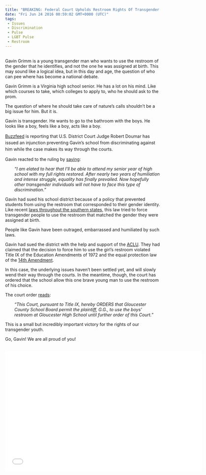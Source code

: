 ```yaml
---
title: "BREAKING: Federal Court Upholds Restroom Rights Of Transgender Student (VIDEO)"
date: "Fri Jun 24 2016 00:59:02 GMT+0000 (UTC)"
tags: 
 - Issues
 - Discrimination
 - Pulse
 - LGBT Pulse
 - Restroom
---
```

<p><!--OffDef--></p><p><!--Ads1--><br>
Gavin Grimm is a young transgender man who wants to use the restroom of the gender that&#xA0;he identifies, and not the one he was assigned at birth. This may sound like a logical idea, but in this day and age, the question of who can pee where has become a national debate.</p><p>Gavin Grimm is a Virginia high school senior. He has a lot on his mind. Like which courses to take, which colleges to apply to, who he should ask to the prom.</p><p>The question of where he should take care of nature&#x2019;s calls shouldn&#x2019;t be a big issue for him. But it is.</p><p>Gavin is transgender. He wants to go to the bathroom with the boys. He looks like a boy, feels like a boy, acts like a boy.</p><p><a href="https://www.buzzfeed.com/dominicholden/federal-court-orders-school-board-to-let-transgender-boy-use?utm_term=.spYa5vZkn#.bbMqJjxbD" onclick="__gaTracker(&apos;send&apos;, &apos;event&apos;, &apos;outbound-article&apos;, &apos;https://www.buzzfeed.com/dominicholden/federal-court-orders-school-board-to-let-transgender-boy-use?utm_term=.spYa5vZkn#.bbMqJjxbD&apos;, &apos;Buzzfeed&apos;);">Buzzfeed</a>&#xA0;is reporting that&#xA0;<span style="line-height: 1.5;">U.S. District Court Judge Robert Doumar has issued an injunction preventing Gavin&#x2019;s school from discriminating against him while the case makes its way through the courts.</span></p><p>Gavin reacted to the ruling by <a href="https://www.buzzfeed.com/dominicholden/federal-court-orders-school-board-to-let-transgender-boy-use?utm_term=.spYa5vZkn#.bbMqJjxbD" onclick="__gaTracker(&apos;send&apos;, &apos;event&apos;, &apos;outbound-article&apos;, &apos;https://www.buzzfeed.com/dominicholden/federal-court-orders-school-board-to-let-transgender-boy-use?utm_term=.spYa5vZkn#.bbMqJjxbD&apos;, &apos;saying&apos;);">saying</a>:</p><p class="p1" style="padding-left: 30px;"><em><span class="s1">&#x201C;I am elated to hear that I&#x2019;ll be able to attend my senior year of high school with my full rights restored. After nearly two years of humiliation and intense struggle, equality has finally prevailed. Now hopefully other transgender individuals will not have to face this type of discrimination.&#x201D;</span></em></p><p class="p1">Gavin had sued his school district because of a policy that prevented students from using the restroom that corresponded to their gender identity. Like recent <a href="http://www.wsj.com/articles/eleven-states-sue-obama-administration-over-transgender-bathroom-policy-1464207455" onclick="__gaTracker(&apos;send&apos;, &apos;event&apos;, &apos;outbound-article&apos;, &apos;http://www.wsj.com/articles/eleven-states-sue-obama-administration-over-transgender-bathroom-policy-1464207455&apos;, &apos;laws throughout the southern states,&apos;);">laws throughout the southern states,</a> this law tried to force transgender people to use the restroom that matched the gender&#xA0;they were assigned at&#xA0;birth.</p><p class="p1">People like Gavin have been outraged, embarrassed and humiliated by such laws.</p><p class="p1">Gavin had sued the district with the help and support of the <a href="https://www.aclu.org/" onclick="__gaTracker(&apos;send&apos;, &apos;event&apos;, &apos;outbound-article&apos;, &apos;https://www.aclu.org/&apos;, &apos;ACLU&apos;);">ACLU</a>. They had claimed that the decision to force him to use the girl&#x2019;s restroom violated Title IX of the Education Amendments of 1972 and the equal protection law of the <a href="http://americanhistory.about.com/od/usconstitution/a/14th-Amendment-Summary.htm" onclick="__gaTracker(&apos;send&apos;, &apos;event&apos;, &apos;outbound-article&apos;, &apos;http://americanhistory.about.com/od/usconstitution/a/14th-Amendment-Summary.htm&apos;, &apos;14th Amendment&apos;);">14th Amendment</a>.</p><p class="p1">In this case, the underlying issues haven&#x2019;t been settled yet, and will slowly wend their way through the courts. In the meantime, though, the court has ordered that the school allow this one brave young man to use the restroom of his choice.</p><p class="p1">The court order <a href="https://www.buzzfeed.com/dominicholden/federal-court-orders-school-board-to-let-transgender-boy-use?utm_term=.spYa5vZkn#.bbMqJjxbD" onclick="__gaTracker(&apos;send&apos;, &apos;event&apos;, &apos;outbound-article&apos;, &apos;https://www.buzzfeed.com/dominicholden/federal-court-orders-school-board-to-let-transgender-boy-use?utm_term=.spYa5vZkn#.bbMqJjxbD&apos;, &apos;reads&apos;);">reads</a>:</p><p class="p1" style="padding-left: 30px;"><em><span class="s1">&#x201C;This Court, pursuant to Title IX, hereby ORDERS that Gloucester County School Board permit the plaintiff, G.G., to use the boys&#x2019; restroom at Gloucester High School until further order of this Court.&#x201D;</span></em></p><p class="p1">This is a small but incredibly important victory for the rights of our transgender youth.</p><p class="p1">Go, Gavin! We are all proud of you!</p><p><!--Ads2--><br>
<span class="embed-youtube" style="text-align:center; display: block;"><iframe class="youtube-player" type="text/html" width="640" height="390" src="//www.youtube.com/embed/K8sOUSCh2e8?version=3&amp;rel=1&amp;fs=1&amp;autohide=2&amp;showsearch=0&amp;showinfo=1&amp;iv_load_policy=1&amp;wmode=transparent" allowfullscreen="true" style="border:0;"></iframe></span></p>